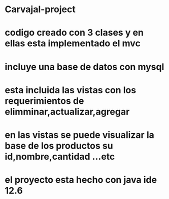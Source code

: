 # Carvajal-project

# codigo creado con 3 clases y en ellas esta implementado el mvc
# incluye una base de datos con mysql
# esta incluida las vistas con los requerimientos de elimminar,actualizar,agregar
# en las vistas se puede visualizar la base de los productos su id,nombre,cantidad ...etc
# el proyecto esta hecho con java ide 12.6
